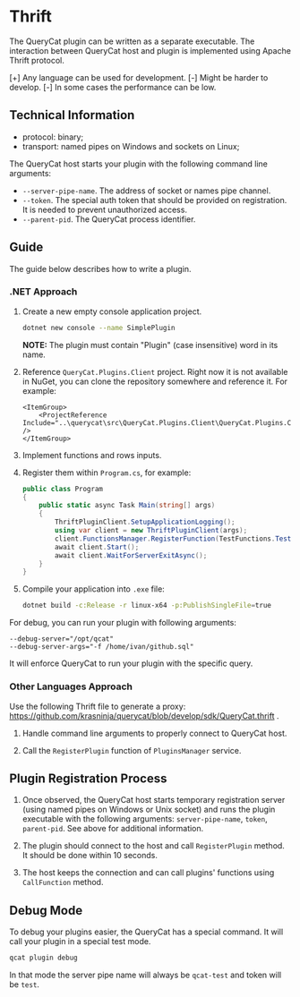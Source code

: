 # Thrift

The QueryCat plugin can be written as a separate executable. The interaction between QueryCat host and plugin is implemented using Apache Thrift protocol.

[+] Any language can be used for development.
[-] Might be harder to develop.
[-] In some cases the performance can be low.

## Technical Information

- protocol: binary;
- transport: named pipes on Windows and sockets on Linux;

The QueryCat host starts your plugin with the following command line arguments:

- `--server-pipe-name`. The address of socket or names pipe channel.
- `--token`. The special auth token that should be provided on registration. It is needed to prevent unauthorized access.
- `--parent-pid`. The QueryCat process identifier.

## Guide

The guide below describes how to write a plugin.

### .NET Approach

1. Create a new empty console application project.

    ```bash
    dotnet new console --name SimplePlugin
    ```

    **NOTE:** The plugin must contain "Plugin" (case insensitive) word in its name.

2. Reference `QueryCat.Plugins.Client` project. Right now it is not available in NuGet, you can clone the repository somewhere and reference it. For example:

    ```
    <ItemGroup>
        <ProjectReference Include="..\querycat\src\QueryCat.Plugins.Client\QueryCat.Plugins.Client.csproj" />
    </ItemGroup>
    ```

3. Implement functions and rows inputs.

4. Register them within `Program.cs`, for example:

    ```csharp
    public class Program
    {
        public static async Task Main(string[] args)
        {
            ThriftPluginClient.SetupApplicationLogging();
            using var client = new ThriftPluginClient(args);
            client.FunctionsManager.RegisterFunction(TestFunctions.TestCombineFunction);
            await client.Start();
            await client.WaitForServerExitAsync();
        }
    }
    ```

5. Compile your application into `.exe` file:

    ```bash
    dotnet build -c:Release -r linux-x64 -p:PublishSingleFile=true
    ```

For debug, you can run your plugin with following arguments:

```
--debug-server="/opt/qcat"
--debug-server-args="-f /home/ivan/github.sql"
```

It will enforce QueryCat to run your plugin with the specific query.

### Other Languages Approach

Use the following Thrift file to generate a proxy: https://github.com/krasninja/querycat/blob/develop/sdk/QueryCat.thrift .

1. Handle command line arguments to properly connect to QueryCat host.

2. Call the `RegisterPlugin` function of `PluginsManager` service.

## Plugin Registration Process

1. Once observed, the QueryCat host starts temporary registration server (using named pipes on Windows or Unix socket) and runs the plugin executable with the following arguments: `server-pipe-name`, `token`, `parent-pid`. See above for additional information.

2. The plugin should connect to the host and call `RegisterPlugin` method. It should be done within 10 seconds.

3. The host keeps the connection and can call plugins' functions using `CallFunction` method.

## Debug Mode

To debug your plugins easier, the QueryCat has a special command. It will call your plugin in a special test mode.

```bash
qcat plugin debug
```

In that mode the server pipe name will always be `qcat-test` and token will be `test`.
